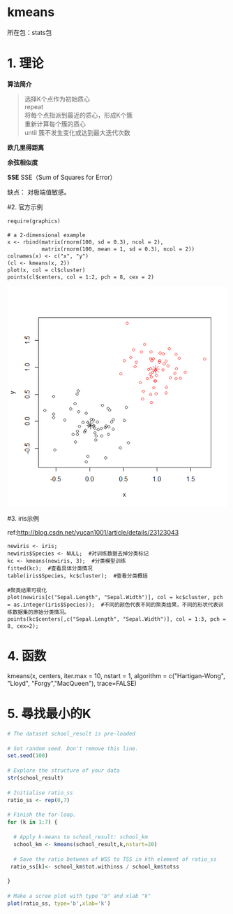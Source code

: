 # kmeans

所在包：stats包

# 1. 理论

**算法简介**
>选择K个点作为初始质心  
>repeat  
>    将每个点指派到最近的质心，形成K个簇  
>    重新计算每个簇的质心  
>until 簇不发生变化或达到最大迭代次数  

**欧几里得距离**

**余弦相似度**

**SSE**
SSE（Sum of Squares for Error）

缺点：
对极端值敏感。

#2. 官方示例
```
require(graphics)

# a 2-dimensional example
x <- rbind(matrix(rnorm(100, sd = 0.3), ncol = 2),
           matrix(rnorm(100, mean = 1, sd = 0.3), ncol = 2))
colnames(x) <- c("x", "y")
(cl <- kmeans(x, 2))
plot(x, col = cl$cluster)
points(cl$centers, col = 1:2, pch = 8, cex = 2)
```
![](/assets/kmeansOfficial.png) 

#3. iris示例

ref:http://blog.csdn.net/yucan1001/article/details/23123043

```
newiris <- iris;  
newiris$Species <- NULL;  #对训练数据去掉分类标记  
kc <- kmeans(newiris, 3);  #分类模型训练  
fitted(kc);  #查看具体分类情况  
table(iris$Species, kc$cluster);  #查看分类概括  
	  
#聚类结果可视化   
plot(newiris[c("Sepal.Length", "Sepal.Width")], col = kc$cluster, pch = as.integer(iris$Species));  #不同的颜色代表不同的聚类结果，不同的形状代表训练数据集的原始分类情况。  
points(kc$centers[,c("Sepal.Length", "Sepal.Width")], col = 1:3, pch = 8, cex=2);  
```

# 4. 函数

kmeans(x, centers, iter.max = 10, nstart = 1, algorithm = c("Hartigan-Wong", "Lloyd", "Forgy","MacQueen"), trace=FALSE)

# 5. 尋找最小的K

```R
# The dataset school_result is pre-loaded

# Set random seed. Don't remove this line.
set.seed(100)

# Explore the structure of your data
str(school_result)

# Initialise ratio_ss 
ratio_ss <- rep(0,7)

# Finish the for-loop. 
for (k in 1:7) {
  
  # Apply k-means to school_result: school_km
  school_km <- kmeans(school_result,k,nstart=20)
  
  # Save the ratio between of WSS to TSS in kth element of ratio_ss
 ratio_ss[k]<- school_km$tot.withinss / school_km$totss
  
}

# Make a scree plot with type "b" and xlab "k"
plot(ratio_ss, type='b',xlab='k')

```